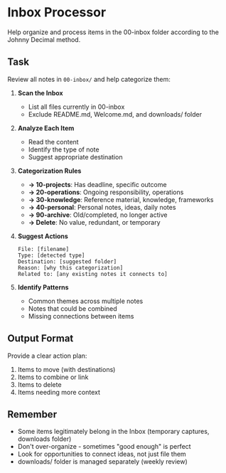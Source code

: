 # Inbox Processor

Help organize and process items in the 00-inbox folder according to the Johnny Decimal
method.

## Task

Review all notes in `00-inbox/` and help categorize them:

1. **Scan the Inbox**
   - List all files currently in 00-inbox
   - Exclude README.md, Welcome.md, and downloads/ folder

2. **Analyze Each Item**
   - Read the content
   - Identify the type of note
   - Suggest appropriate destination

3. **Categorization Rules**
   - **→ 10-projects**: Has deadline, specific outcome
   - **→ 20-operations**: Ongoing responsibility, operations
   - **→ 30-knowledge**: Reference material, knowledge, frameworks
   - **→ 40-personal**: Personal notes, ideas, daily notes
   - **→ 90-archive**: Old/completed, no longer active
   - **→ Delete**: No value, redundant, or temporary

4. **Suggest Actions**

   ```
   File: [filename]
   Type: [detected type]
   Destination: [suggested folder]
   Reason: [why this categorization]
   Related to: [any existing notes it connects to]
   ```

5. **Identify Patterns**
   - Common themes across multiple notes
   - Notes that could be combined
   - Missing connections between items

## Output Format

Provide a clear action plan:

1. Items to move (with destinations)
2. Items to combine or link
3. Items to delete
4. Items needing more context

## Remember

- Some items legitimately belong in the Inbox (temporary captures, downloads folder)
- Don't over-organize - sometimes "good enough" is perfect
- Look for opportunities to connect ideas, not just file them
- downloads/ folder is managed separately (weekly review)
